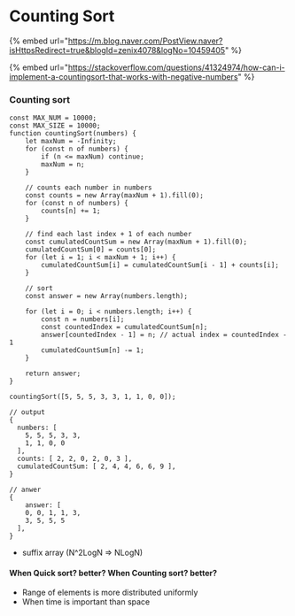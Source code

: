 # Counting Sort

{% embed url="https://m.blog.naver.com/PostView.naver?isHttpsRedirect=true&blogId=zenix4078&logNo=10459405" %}

{% embed url="https://stackoverflow.com/questions/41324974/how-can-i-implement-a-countingsort-that-works-with-negative-numbers" %}



### Counting sort

```tsx
const MAX_NUM = 10000;
const MAX_SIZE = 10000;
function countingSort(numbers) {
	let maxNum = -Infinity;
	for (const n of numbers) {
		if (n <= maxNum) continue;
		maxNum = n;
	}

	// counts each number in numbers
	const counts = new Array(maxNum + 1).fill(0);
	for (const n of numbers) {
		counts[n] += 1;
	}

	// find each last index + 1 of each number
	const cumulatedCountSum = new Array(maxNum + 1).fill(0);
	cumulatedCountSum[0] = counts[0];
	for (let i = 1; i < maxNum + 1; i++) {
		cumulatedCountSum[i] = cumulatedCountSum[i - 1] + counts[i];
	}

	// sort 
	const answer = new Array(numbers.length);

	for (let i = 0; i < numbers.length; i++) {
		const n = numbers[i];
		const countedIndex = cumulatedCountSum[n];
		answer[countedIndex - 1] = n; // actual index = countedIndex - 1
		cumulatedCountSum[n] -= 1;
	}

	return answer;
}

countingSort([5, 5, 5, 3, 3, 1, 1, 0, 0]);
```

```tsx
// output
{
  numbers: [
    5, 5, 5, 3, 3,
    1, 1, 0, 0
  ],
  counts: [ 2, 2, 0, 2, 0, 3 ],
  cumulatedCountSum: [ 2, 4, 4, 6, 6, 9 ],
}

// anwer
{
	answer: [
    0, 0, 1, 1, 3,
    3, 5, 5, 5
  ],
}
```

* suffix array (N^2LogN ⇒ NLogN)

#### When Quick sort? better? When Counting sort? better?

* Range of elements is more distributed uniformly
* When time is important than space

